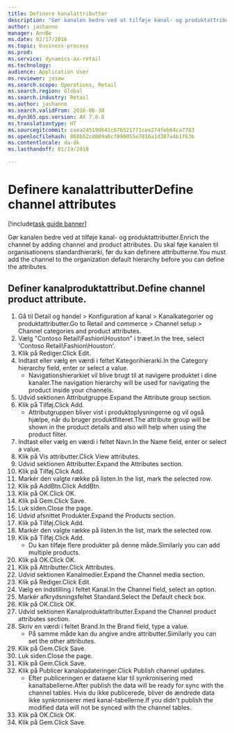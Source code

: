 ```yaml
--- 
title: Definere kanalattributter
description: "Gør kanalen bedre ved at tilføje kanal- og produktattributter."
author: jashanno
manager: AnnBe
ms.date: 02/17/2016
ms.topic: business-process
ms.prod: 
ms.service: dynamics-ax-retail
ms.technology: 
audience: Application User
ms.reviewer: josaw
ms.search.scope: Operations, Retail
ms.search.region: Global
ms.search.industry: Retail
ms.author: jashanno
ms.search.validFrom: 2016-06-30
ms.dyn365.ops.version: AX 7.0.0
ms.translationtype: HT
ms.sourcegitcommit: ceea24519d641c676521771cee274feb64ca7783
ms.openlocfilehash: 868b52cd809a0cf090055e7016a1d307a4b1f63b
ms.contentlocale: da-dk
ms.lasthandoff: 01/19/2018

---
```

# <a name="define-channel-attributes"></a><span data-ttu-id="03bf5-103">Definere kanalattributter</span><span class="sxs-lookup"><span data-stu-id="03bf5-103">Define channel attributes</span></span>

[!include[task guide banner](../includes/task-guide-banner.md)]

<span data-ttu-id="03bf5-104">Gør kanalen bedre ved at tilføje kanal- og produktattributter.</span><span class="sxs-lookup"><span data-stu-id="03bf5-104">Enrich the channel by adding channel and product attributes.</span></span> <span data-ttu-id="03bf5-105">Du skal føje kanalen til organisationens standardhierarki, før du kan definere attributterne.</span><span class="sxs-lookup"><span data-stu-id="03bf5-105">You must add the channel to the organization default hierarchy before you can define the attributes.</span></span>


## <a name="define-channel-product-attribute"></a><span data-ttu-id="03bf5-106">Definer kanalproduktattribut.</span><span class="sxs-lookup"><span data-stu-id="03bf5-106">Define channel product attribute.</span></span>
1. <span data-ttu-id="03bf5-107">Gå til Detail og handel > Konfiguration af kanal > Kanalkategorier og produktattributter.</span><span class="sxs-lookup"><span data-stu-id="03bf5-107">Go to Retail and commerce > Channel setup > Channel categories and product attributes.</span></span>
2. <span data-ttu-id="03bf5-108">Vælg "Contoso Retail\Fashion\Houston" i træet.</span><span class="sxs-lookup"><span data-stu-id="03bf5-108">In the tree, select 'Contoso Retail\Fashion\Houston'.</span></span>
3. <span data-ttu-id="03bf5-109">Klik på Rediger.</span><span class="sxs-lookup"><span data-stu-id="03bf5-109">Click Edit.</span></span>
4. <span data-ttu-id="03bf5-110">Indtast eller vælg en værdi i feltet Kategorihierarki.</span><span class="sxs-lookup"><span data-stu-id="03bf5-110">In the Category hierarchy field, enter or select a value.</span></span>
    * <span data-ttu-id="03bf5-111">Navigationshierarkiet vil blive brugt til at navigere produktet i dine kanaler.</span><span class="sxs-lookup"><span data-stu-id="03bf5-111">The navigation hierarchy will be used for navigating the product inside your channels.</span></span>  
5. <span data-ttu-id="03bf5-112">Udvid sektionen Attributgruppe.</span><span class="sxs-lookup"><span data-stu-id="03bf5-112">Expand the Attribute group section.</span></span>
6. <span data-ttu-id="03bf5-113">Klik på Tilføj.</span><span class="sxs-lookup"><span data-stu-id="03bf5-113">Click Add.</span></span>
    * <span data-ttu-id="03bf5-114">Attributgruppen bliver vist i produktoplysningerne og vil også hjælpe, når du bruger produktfilteret.</span><span class="sxs-lookup"><span data-stu-id="03bf5-114">The attribute group will be shown in the product details and also will help when using the product filter.</span></span>  
7. <span data-ttu-id="03bf5-115">Indtast eller vælg en værdi i feltet Navn.</span><span class="sxs-lookup"><span data-stu-id="03bf5-115">In the Name field, enter or select a value.</span></span>
8. <span data-ttu-id="03bf5-116">Klik på Vis attributter.</span><span class="sxs-lookup"><span data-stu-id="03bf5-116">Click View attributes.</span></span>
9. <span data-ttu-id="03bf5-117">Udvid sektionen Attributter.</span><span class="sxs-lookup"><span data-stu-id="03bf5-117">Expand the Attributes section.</span></span>
10. <span data-ttu-id="03bf5-118">Klik på Tilføj.</span><span class="sxs-lookup"><span data-stu-id="03bf5-118">Click Add.</span></span>
11. <span data-ttu-id="03bf5-119">Markér den valgte række på listen.</span><span class="sxs-lookup"><span data-stu-id="03bf5-119">In the list, mark the selected row.</span></span>
12. <span data-ttu-id="03bf5-120">Klik på AddBtn.</span><span class="sxs-lookup"><span data-stu-id="03bf5-120">Click AddBtn.</span></span>
13. <span data-ttu-id="03bf5-121">Klik på OK.</span><span class="sxs-lookup"><span data-stu-id="03bf5-121">Click OK.</span></span>
14. <span data-ttu-id="03bf5-122">Klik på Gem.</span><span class="sxs-lookup"><span data-stu-id="03bf5-122">Click Save.</span></span>
15. <span data-ttu-id="03bf5-123">Luk siden.</span><span class="sxs-lookup"><span data-stu-id="03bf5-123">Close the page.</span></span>
16. <span data-ttu-id="03bf5-124">Udvid afsnittet Produkter.</span><span class="sxs-lookup"><span data-stu-id="03bf5-124">Expand the Products section.</span></span>
17. <span data-ttu-id="03bf5-125">Klik på Tilføj.</span><span class="sxs-lookup"><span data-stu-id="03bf5-125">Click Add.</span></span>
18. <span data-ttu-id="03bf5-126">Markér den valgte række på listen.</span><span class="sxs-lookup"><span data-stu-id="03bf5-126">In the list, mark the selected row.</span></span>
19. <span data-ttu-id="03bf5-127">Klik på Tilføj.</span><span class="sxs-lookup"><span data-stu-id="03bf5-127">Click Add.</span></span>
    * <span data-ttu-id="03bf5-128">Du kan tilføje flere produkter på denne måde.</span><span class="sxs-lookup"><span data-stu-id="03bf5-128">Similarly you can add multiple products.</span></span>  
20. <span data-ttu-id="03bf5-129">Klik på OK.</span><span class="sxs-lookup"><span data-stu-id="03bf5-129">Click OK.</span></span>
21. <span data-ttu-id="03bf5-130">Klik på Attributter.</span><span class="sxs-lookup"><span data-stu-id="03bf5-130">Click Attributes.</span></span>
22. <span data-ttu-id="03bf5-131">Udvid sektionen Kanalmedier.</span><span class="sxs-lookup"><span data-stu-id="03bf5-131">Expand the Channel media section.</span></span>
23. <span data-ttu-id="03bf5-132">Klik på Rediger.</span><span class="sxs-lookup"><span data-stu-id="03bf5-132">Click Edit.</span></span>
24. <span data-ttu-id="03bf5-133">Vælg en indstilling i feltet Kanal.</span><span class="sxs-lookup"><span data-stu-id="03bf5-133">In the Channel field, select an option.</span></span>
25. <span data-ttu-id="03bf5-134">Markér afkrydsningsfeltet Standard.</span><span class="sxs-lookup"><span data-stu-id="03bf5-134">Select the Default check box.</span></span>
26. <span data-ttu-id="03bf5-135">Klik på OK.</span><span class="sxs-lookup"><span data-stu-id="03bf5-135">Click OK.</span></span>
27. <span data-ttu-id="03bf5-136">Udvid sektionen Kanalproduktattributter.</span><span class="sxs-lookup"><span data-stu-id="03bf5-136">Expand the Channel product attributes section.</span></span>
28. <span data-ttu-id="03bf5-137">Skriv en værdi i feltet Brand.</span><span class="sxs-lookup"><span data-stu-id="03bf5-137">In the Brand field, type a value.</span></span>
    * <span data-ttu-id="03bf5-138">På samme måde kan du angive andre attributter.</span><span class="sxs-lookup"><span data-stu-id="03bf5-138">Similarly you can set the other attributes.</span></span>  
29. <span data-ttu-id="03bf5-139">Klik på Gem.</span><span class="sxs-lookup"><span data-stu-id="03bf5-139">Click Save.</span></span>
30. <span data-ttu-id="03bf5-140">Luk siden.</span><span class="sxs-lookup"><span data-stu-id="03bf5-140">Close the page.</span></span>
31. <span data-ttu-id="03bf5-141">Klik på Gem.</span><span class="sxs-lookup"><span data-stu-id="03bf5-141">Click Save.</span></span>
32. <span data-ttu-id="03bf5-142">Klik på Publicer kanalopdateringer.</span><span class="sxs-lookup"><span data-stu-id="03bf5-142">Click Publish channel updates.</span></span>
    * <span data-ttu-id="03bf5-143">Efter publiceringen er dataene klar til synkronisering med kanaltabellerne.</span><span class="sxs-lookup"><span data-stu-id="03bf5-143">After publish the data will be ready for sync with the channel tables.</span></span> <span data-ttu-id="03bf5-144">Hvis du ikke publicerede, bliver de ændrede data ikke synkroniserer med kanal-tabellerne.</span><span class="sxs-lookup"><span data-stu-id="03bf5-144">If you didn't publish the modified data will not be synced with the channel tables.</span></span>  
33. <span data-ttu-id="03bf5-145">Klik på OK.</span><span class="sxs-lookup"><span data-stu-id="03bf5-145">Click OK.</span></span>
34. <span data-ttu-id="03bf5-146">Klik på Gem.</span><span class="sxs-lookup"><span data-stu-id="03bf5-146">Click Save.</span></span>



